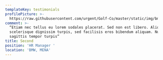 ```yaml
---
templateKey: testimonials
profilePicture: >-
  https://raw.githubusercontent.com/urgent/Golf-Co/master/static/img/bmw-logo.png
comment: >-
  “Etiam nec tellus eu lorem sodales placerat. Sed non est libero. Aliquam
  scelerisque dignissim turpis, sed facilisis eros bibendum aliquam. Nulla
  sagittis tempor turpis”
title: Second
position: 'HR Manager '
location: 'BMW, MENA'
---
```


